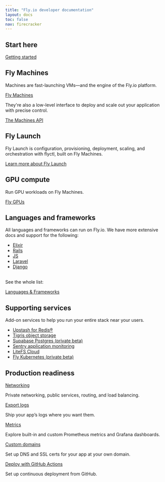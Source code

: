 ```yaml
---
title: "Fly.io developer documentation"
layout: docs
toc: false
nav: firecracker
---
```


<div class="index-page">

## Start here
[Getting started](/docs/getting-started/)


## Fly Machines

Machines are fast-launching VMs—and the engine of the Fly.io platform.

[Fly Machines](/docs/machines/working-with-machines/)

They're also a low-level interface to deploy and scale out your application with precise control.

[The Machines API](/docs/machines/)

## Fly Launch

Fly Launch is configuration, provisioning, deployment, scaling, and orchestration with flyctl, built on Fly Machines.

[Learn more about Fly Launch](/docs/apps/)

## GPU compute

Run GPU workloads on Fly Machines.

[Fly GPUs](/docs/gpus/)

## Languages and frameworks

All languages and frameworks can run on Fly.io. We have more extensive docs and support for the following:
- [Elixir](/docs/elixir/)
- [Rails](/docs/elixir/)
- [JS](/docs/elixir/)
- [Laravel](/docs/elixir/)
- [Django](/docs/elixir/)

<br>
See the whole list:

[Languages & Frameworks](/docs/languages-and-frameworks/)

## Supporting services

Add-on services to help you run your entire stack near your users.
- [Upstash for Redis®](/docs/reference/redis/)
- [Tigris object storage](/docs/reference/tigris/)
- [Supabase Postgres (private beta)](/docs/reference/supabase/)
- [Sentry application monitoring](/docs/reference/sentry/)
- [LiteFS Cloud](/docs/litefs/cloud-backups/)
- [Fly Kubernetes (private beta)](/docs/kubernetes/fks-quickstart/)

## Production readiness

[Networking](/docs/networking/)

Private networking, public services, routing, and load balancing.

[Export logs](/docs/going-to-production/monitoring/exporting-logs/)

Ship your app’s logs where you want them.

[Metrics](/docs/reference/metrics/)

Explore built-in and custom Prometheus metrics and Grafana dashboards.

[Custom domains](/docs/networking/custom-domain/)

Set up DNS and SSL certs for your app at your own domain.

[Deploy with GitHub Actions](/docs/app-guides/continuous-deployment-with-github-actions/)

Set up continuous deployment from GitHub.


</div>